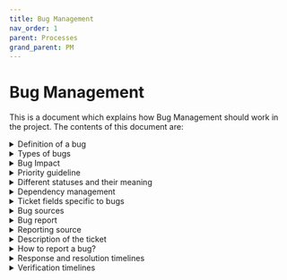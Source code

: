 ```yaml
---
title: Bug Management
nav_order: 1
parent: Processes
grand_parent: PM
---
```

# Bug Management

This is a document which explains how Bug Management should work in the project. The contents of this document are:

<details markdown="1">
  <summary>Definition of a bug</summary>
  {:.pointer}

  A **bug** is an error, flaw, failure or fault in a program or system that causes it to produce an incorrect or unexpected result, or to behave in unintended ways.
  {:.pl-4}
</details>

<details markdown="1">
  <summary>Types of bugs</summary>
  {:.pointer}

  Bugs are classified on the basis of severity. While reporting a bug the reporter will be required to select the appropriate severity of the bug being reported. Each type of bug is explained below:
  {:.pl-4}

  <h3 class='pl-4 m-0 mb-2'>Severity 1 – Critical</h3>
  Complete failure of the system. The user is unable load or access the system. _Eg. One of the platforms is down._
  {:.pl-4}

  <h3 class='pl-4 m-0 mb-2'>Severity 2 – High</h3>
  The primary user flow is affected which prevents the user from performing actions on the system that are critical to business operations. _Eg. A user on YOP is unable to apply for an opportunity_.
  {:.pl-4}

  <h3 class='pl-4 m-0 mb-2'>Severity 3 – Moderate</h3>
  An essential part of the system which offers assistance to the user but is not part of the primary user flow is not working. _Eg. Analytics in EXPA is not working_.
  {:.pl-4}

  <h3 class='pl-4 m-0 mb-2'>Severity 4 – Low</h3>
  A functionality which does not have a high degree of impact on the primary actions a user can perform on the system is not working. _Eg. The gender filter in the CRM is not working._
  {:.pl-4}

  <h3 class='pl-4 m-0 mb-2'>Severity 5 – Cosmetic</h3>
  There is a problem with the look and feel of a part of the system which has no consequence on the functionality of that part of the system. _Eg. Alignment, Color, Text issues._
  {:.pl-4}
</details>

<details markdown="1">
  <summary>Bug Impact</summary>
  {:.pointer}

  - **Single user:** Only a single user is affected from the bug.
  - **Multiple users:** Number of users affected are more than 1.  
  - **All users:** All users are affected.  
  - **Not sure:** Not sure if more users are affected.
  {:.pl-7}
</details>

<details markdown="1">
  <summary>Priority guideline</summary>
  {:.pointer}
  - The following serves as a guideline to choose the priority of a bug.  
  - However if there is a Severity 5 or any other severity issue which needs to be done urgently then the priority field can be used to denote its urgency.
  {:.pl-7}

  Priority guideline matrix | Severity 1 – Critical | Severity 2 – High | Severity 3 – Moderate | Severity 4 – Low | Severity 5 – Cosmetic
  :--- | :--- | :--- | :--- | :--- | :---
  **All users** | Highest | High | Medium | Low | Lowest
  **Multiple users** | Highest | High | Medium | Low | Lowest
  **Not sure** | Highest | High | Medium | Low | Lowest
  **Single user** | Medium | Low | Low | Lowest | Lowest
  {:.priority-guideline-table}
</details>

<details markdown="1">
  <summary>Different statuses and their meaning</summary>
  {:.pointer}

  ![different-status-meaning](/assets/images/different-status-meaning.png)

  Status | Meaning
  :---: | :---
  `TO DO` | 1. Initial status of any ticket after creation.<br/> 2. The ticket has been created with all the mandatory fields filled out.
  `ACKNOWLEDGED` | The developer/product owner has seen the bug ticket and is aware of the severity, impact and priority it holds but has not started any investigation on it.
  `IN PROGRESS` | The assigned developer is either investigating or fixing the issue.
  `CODE REVIEW` | The developer has completed work on the ticket and has requested for his code to be reviewed by a peer.
  `QUALITY CHECK` | 1. The developer’s code has been approved and the fix has been deployed to the staging environment.<br/> 2. It is being reviewed by the assigned developer on the staging requirement.
  `STAGING` | 1. The developer has verified that the fix works as expected on the staging environment.<br/> 2. The product owner is in the process of verifying whether the fix works as expected or not on the staging environment.
  `STAGING VERIFIED` | 1. The product owner has verified that the fix works as expected on the staging environment.<br/> 2. The product owner has given the assigned developer the permission to deploy the code to the production environment.
  `PRODUCTION` | 1. The fix has been deployed to the production environment.<br/> 2. The AIESEC platform manager is in the process of verifying the fix on production.
  `COMPLETED` | The fix has been verified on production and the ticket has been resolved and closed.
  {:.different-status-table}

  Transition | Status change | Who does this | When do they do this?
  :--- | :--- | :--- | :---
  Acknowledge the bug | `TO DO` → `ACKNOWLEDGED` | Development team leader | The team leader has: <br> - Read the bug ticket.<br> - Understood the bug being reported.<br> - Confirms there is sufficient information for the team to proceed with investigation.
  Start work | `ACKNOWLEDGED` → `IN PROGRESS` | Assigned developer | The developer has initiated investigation on the bug.
  Submit for code review | `IN PROGRESS`  → `CODE REVIEW` | Assigned developer | The developer has:<br> - Fixed the reported issue.<br> - Requested their team leader to review the code before the code can be put on the staging environment.
  Submit for quality check | `CODE REVIEW` → `QUALITY CHECK` | Lead developer | The team leader has:<br> - Reviewed the code and approved it.<br> - Deployed the code to the staging environment.
  Changes required | `CODE REVIEW` → `IN PROGRESS` | Lead developer | The team leader:<br> - Is not satisfied with the code submitted for review.<br> - Has given specific feedback on what needs to be changed.
  Deploy to staging | `QUALITY CHECK` → `STAGING` | Assigned developer | The developer has:<br> - Verified that the fix works as expected on the staging environment.
  Verify on Staging | `STAGING` → `STAGING VERIFIED` | Product owner / Development team leader (for technical bugs) | The product owner has:<br> - Verified that the fix works as expected on the staging environment.
  Changes requested | `STAGING` → `IN PROGRESS` | Product owner / Development team leader (for technical bugs) | The product owner has:<br> - Found a mis-match between the current output and the expected output as per the description of the ticket.
  Deploy to beta | `STAGING VERIFIED` → `BETA` | Development team leader | The team leader has:<br> - Deployed the code to the beta environment.
  Verify on beta | `BETA` → `BETA VERIFIED`<br><br>This transition will only occur in a situation where the development team leader feels that the bug needs to be verified on beta before moving it to production. | AIESEC product manager | The AIESEC product manager has:<br> - Verified that the fix works as expected on the beta environment.
  Deploy to production (directly from beta) | `BETA` → `PRODUCTION` | Development team leader | The development team leader has:<br> - Deployed the code to the production environment.
  Verify on production | `PRODUCTION` → `COMPLETED` | AIESEC product manager | The AIESEC product manager has:<br> - Verified that the fix works as expected on the production environment.
  {:.different-status-table}

  The overall ownership of the ticket is on the developer assigned. They are responsible for ensuring the ticket moves to completed at the earliest.
  {:.info-bg.fs-3}

  The “Who does this“ field mentions the person who transitions the ticket in an ideal workflow. However, in the case where the current assignee of a ticket needs more information from someone or is blocked because of a dependency then the assignee can change to another person.
  {:.info-bg.fs-3}
</details>

<details markdown="1">
  <summary>Dependency management</summary>
  {:.pointer}

  Ideally all dependencies should be taken care of in the sprint planning meeting. However if there are dependencies realized after the sprint planning meeting please refer this [link](https://whimsical.com/VFhAvTGP4CKucTRv4xpJir) to learn how to manage it.
  {:.info-bg.fs-3}
</details>

<details markdown="1">
  <summary>Ticket fields specific to bugs</summary>
  {:.pointer}

  Name | Definition | Who fills? | When to fill?
  :--- | :--- | :--- | :---
  Severity | The degree of impact the bug has on the system. | Reporter | Creation of the ticket
  Impact | The number of users affected from the bug. | Reporter | Creation of the ticket
  Priority | The order in which a bug should be worked on. | Reporter | Creation of the ticket
  Bug source | What led to the bug on the production environment. | Developer assigned | `IN PROGRESS` → `CODE REVIEW`
  Bug report | A brief description of the core reason behind the issue  and what actions were taken that the bug does not recur. | Developer assigned | `IN PROGRESS` → `CODE REVIEW`
  Reporting source | How did the bug get exposed? | Reporter | Creation of the ticket
  {:.ticket-fields-specific-table}
</details>

<details markdown="1">
  <summary>Bug sources</summary>
  {:.pointer}

  A bug source is the reason which led the bug to make it to the production environment. Below all the sources/options are listed with their definition.
  {:.pl-4}

  Source | Definition
  :--- | :---
  Has already been resolved | The issue has already been resolved and the ticket being referred to doesn’t need to be worked on. This can happen in a case where between the time in which the user was affected by the bug and the time that a developer investigated the issue, a fix was deployed to the production system to fix the bug.
  Human error | Syntax errors that should not have passed tests. Non-adherence to business rules clearly defined in the issue. Feature does not work in the most general work flow as well.
  It is not a bug | After investigation we found out that the reported issue does not classify as a bug as per the definition of a bug. For example, a user could not perform an action because they didn’t have the permission to perform the action. In this case if the permissions are set-up correctly as per the permissions framework then this will not qualify as a bug.
  Legacy code | The issue was because of incompatibility with features delivered by other suppliers contracted previously or in case the feature has not seen any active development, usage in the last 6 months.
  System performance issues | The issue was because of additional load on the database/servers.
  Third party issues | The issue was because of compatibility with a third party service.
  Unable to reproduce | After multiple attempts the assigned developer was unable to reproduce the bug and hence is unable to investigate further.
  Was an unpredictable scenario | The issue occurred due to a scenario which could not have been predicted before the user actually experienced the bug.
  {:.bug-source-table}
</details>

<details markdown="1">
  <summary>Bug report</summary>
  {:.pointer}

  A bug report is a brief description of the core reason behind the issue and what actions were taken to ensure that the bug does not recur. A bug report should contain the following elements:
  {:.pl-4}

  <h3 class='pl-4 m-0 mb-2'>Bug source description</h3>
  - An elaboration on the bug source. For example if the bug source was “System performance issue“. then the explanation should involve what caused the number of requests to increase which increased the load on the database.
  {:.pl-7}

  <h3 class='pl-4 m-0 mb-2'>How was non-recurrence handled?</h3>
  - Explanation on what changes were made which not only fix the bug for the moment but also ensure that the bug will not recur in the near future.
  {:.pl-7}
</details>

<details markdown="1">
  <summary>Reporting source</summary>
  {:.pointer}

  Reporting source is the identification of the source from where the bug got exposed. It helps in understanding which bugs are being reported by users vs which are being caught by proactive measures. The table below explains each of the reporting sources and their definition.
  {:.pl-4}

  Reporting source | Definition
  :--- | :---
  AI Platforms team | The AI platforms team found this issue while manually testing the platform.
  Automated tests | The automated tests exposed the bug.
  Error tracking platform | One of the error tracking platforms like Sentry or Rollbar exposed the bug.
  Manual testing | The bug was exposed through manual testing done by the Commutatus team.
  User | The bug was reported by a user of the platform.

</details>

<details markdown="1">
  <summary>Description of the ticket</summary>
  {:.pointer}

  The description of every bug ticket should have the following elements:
  {:.pl-4.m-0.mb-2}

  <h3 class='pl-4 m-0 mb-2'>Overview</h3>
  - General explanation of the bug.   
  {:.pl-7}

  <h3 class='pl-4 m-0 mb-2'>Expected behavior</h3>
  - How should the feature / functionality being reported ideally behave.  
  {:.pl-7}

  <h3 class='pl-4 m-0 mb-2'>Actual behavior</h3>
  - How the feature / functionality being reported currently behaves.   
  {:.pl-7}

  <h3 class='pl-4 m-0 mb-2'>Instances of the bug</h3>
  In order of priority any of the following:
  {:.pl-4.mb-1}

  - Screen recording of the bug occurrence preferably with the console  
  - Screenshot of the bug occurrence preferably with the console  
  {:.pl-7}

  <h3 class='pl-4 m-0 mb-2'>Specific details</h3>
  - Details of the affected user(s) like email id, name, user id etc.  
  - Details of any other components affected like opportunity id, opportunity name etc  
  - Any other details which may be relevant to the bug
  {:.pl-7}

  <h3 class='pl-4 m-0 mb-2'>How to replicate</h3>

  If there is a screen recording of the entire flow then this section can be left empty. In case there is no screen recording available then the reporter is required to fill this in the format below:
  {:.pl-4.mb-1}
  - Go to the affected page
  - Perform the affected action
  - Check the wrong outcome
  {:.pl-7}

  Check out an example of a well reported bug below
  {:.ml-4.fs-3.success-bg}
  ![bug-description-example](/assets/images/bug-description-example.png)
  {:.ml-4}
</details>

<details markdown="1">
  <summary>How to report a bug?</summary>
  {:.pointer}

  Check out [here](https://whimsical.com/S3QudnTgygCUyEd33SkqoX) on how to report a bug.
  {:.pl-4}
</details>

<details markdown="1">
  <summary>Response and resolution timelines</summary>
  {:.pointer}

  &nbsp; | Response / Acknowledgement | Resolution
  :--- | :--- | :---
  Severity 1 | 30 minutes | 4 hours
  Severity 2 | 8 hours | 24 hours (unless communicated otherwise)
  Severity 3, 4, & 5 | 2 working days | As per complexity of the bug and the capacity available.

</details>

<details markdown="1">
  <summary>Verification timelines</summary>
  {:.pointer}

  For smooth bug management and accurate resolution of bugs, all bugs should be verified within 2 working days.
  {:.ml-4.fs-3.info-bg}
</details>
